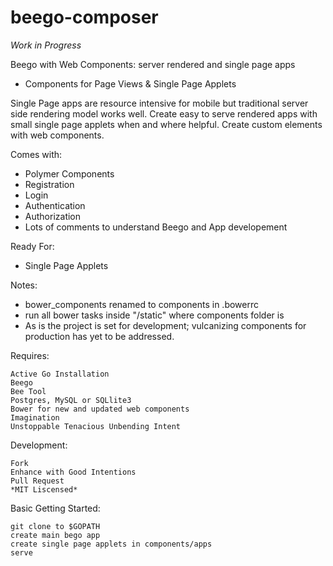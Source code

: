 beego-composer
==========
*Work in Progress* 

Beego with Web Components: server rendered and single page apps

   * Components for Page Views & Single Page Applets

Single Page apps are resource intensive for mobile but traditional server side rendering model works well.
Create easy to serve rendered apps with small single page applets when and where helpful.
Create custom elements with web components.



Comes with:

   * Polymer Components
   * Registration
   * Login
   * Authentication
   * Authorization
   * Lots of comments to understand Beego and App developement

Ready For:

   * Single Page Applets

Notes:

   * bower_components renamed to components in .bowerrc
   * run all bower tasks inside "/static" where components folder is
   * As is the project is set for development; vulcanizing components for production has yet to be addressed.


Requires:

    Active Go Installation 
    Beego
    Bee Tool
    Postgres, MySQL or SQLlite3
    Bower for new and updated web components
    Imagination
    Unstoppable Tenacious Unbending Intent


Development:

    Fork
    Enhance with Good Intentions
    Pull Request
    *MIT Liscensed*


Basic Getting Started:

    git clone to $GOPATH
    create main bego app
    create single page applets in components/apps
    serve


